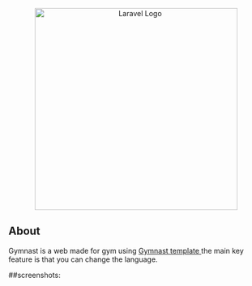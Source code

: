 <p align="center"><a href="https://laravel.com" target="_blank"><img src="https://raw.githubusercontent.com/laravel/art/master/logo-lockup/5%20SVG/2%20CMYK/1%20Full%20Color/laravel-logolockup-cmyk-red.svg" width="400" alt="Laravel Logo"></a></p>

## About

Gymnast is a web made for gym using <a href='https://www.free-css.com/free-css-templates/page276/gymnast'>Gymnast template </a> the main key feature is that you can change the language.

##screenshots:

